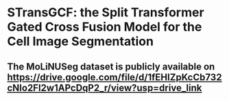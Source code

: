 # STransGCF: the Split Transformer Gated Cross Fusion Model for the Cell Image Segmentation
## The MoLiNUSeg dataset is publicly available on <https://drive.google.com/file/d/1fEHIZpKcCb732cNIo2FI2w1APcDqP2_r/view?usp=drive_link>
